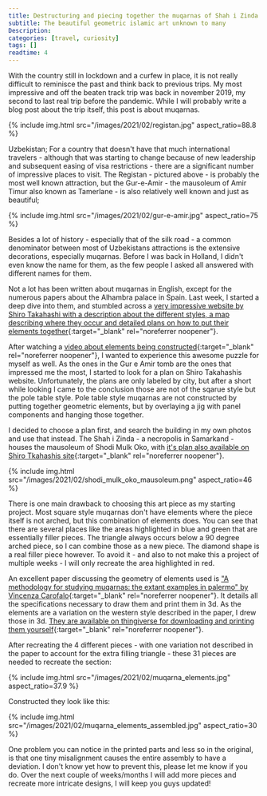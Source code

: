 ```yaml
---
title: Destructuring and piecing together the muqarnas of Shah i Zinda
subtitle: The beautiful geometric islamic art unknown to many
Description:
categories: [travel, curiosity]
tags: []
readtime: 4
---
```


With the country still in lockdown and a curfew in place, it is not really difficult to reminisce the past and think back to previous trips. My most impressive and off the beaten track trip was back in november 2019, my second to last real trip before the pandemic. While I will probably write a blog post about the trip itself, this post is about muqarnas.

{% include img.html src="/images/2021/02/registan.jpg" aspect_ratio=88.8 %}

Uzbekistan; For a country that doesn't have that much international travelers - although that was starting to change because of new leadership and subsequent easing of visa restrictions - there are a significant number of impressive places to visit. The Registan - pictured above - is probably the most well known attraction, but the Gur-e-Amir - the mausoleum of Amir Timur also known as Tamerlane - is also relatively well known and just as beautiful;

{% include img.html src="/images/2021/02/gur-e-amir.jpg" aspect_ratio=75 %}

Besides a lot of history - especially that of the silk road - a common denominator between most of Uzbekistans attractions is the extensive decorations, especially muqarnas. Before I was back in Holland, I didn't even know the name for them, as the few people I asked all answered with different names for them.

Not a lot has been written about muqarnas in English, except for the numerous papers about the Alhambra palace in Spain. Last week, I started a deep dive into them, and stumbled across a [very impressive website by Shiro Takahashi with a description about the different styles, a map describing where they occur and detailed plans on how to put their elements together](http://www.shiro1000.jp/muqarnas/){:target="_blank" rel="noreferrer noopener"}.

After watching a [video about elements being constructed](https://www.youtube.com/watch?v=_ZXeH06kIwI){:target="_blank" rel="noreferrer noopener"}, I wanted to experience this awesome puzzle for myself as well. As the ones in the Gur e Amir tomb are the ones that impressed me the most, I started to look for a plan on Shiro Takahashis website. Unfortunately, the plans are only labeled by city, but after a short while looking I came to the conclusion those are not of the sqarue style but the pole table style. Pole table style muqarnas are not constructed by putting together geometric elements, but by overlaying a jig with panel components and hanging those together.

I decided to choose a plan first, and search the building in my own photos and use that instead. The Shah i Zinda - a necropolis in Samarkand - houses the mausoleum of Shodi Mulk Oko, with [it's plan also available on Shiro Tkahashis site](http://www.shiro1000.jp/muqarnas/data/076/076c-.gif){:target="_blank" rel="noreferrer noopener"}.

{% include img.html src="/images/2021/02/shodi_mulk_oko_mausoleum.png" aspect_ratio=46 %}

There is one main drawback to choosing this art piece as my starting project. Most square style muqarnas don't have elements where the piece itself is not arched, but this combination of elements does. You can see that there are several places like the areas highlighted in blue and green that are essentially filler pieces. The triangle always occurs below a 90 degree arched piece, so I can combine those as a new piece. The diamond shape is a real filler piece however. To avoid it - and also to not make this a project of multiple weeks - I will only recreate the area highlighted in red.

An excellent paper discussing the geometry of elements used is ["A methodology for studying muqarnas: the extant examples in palermo" by Vincenza Carofalo](https://s3.us-east-1.amazonaws.com/media.archnet.org/system/publications/contents/9481/original/DTP101964.pdf?1396906567){:target="_blank" rel="noreferrer noopener"}. It details all the specifications necessary to draw them and print them in 3d. As the elements are a variation on the western style described in the paper, I drew those in 3d. [They are available on thingiverse for downloading and printing them yourself](https://www.thingiverse.com/thing:4760180){:target="_blank" rel="noreferrer noopener"}.

After recreating the 4 different pieces - with one variation not described in the paper to account for the extra filling triangle - these 31 pieces are needed to recreate the section:

{% include img.html src="/images/2021/02/muqarna_elements.jpg" aspect_ratio=37.9 %}

Constructed they look like this:

{% include img.html src="/images/2021/02/muqarna_elements_assembled.jpg" aspect_ratio=30 %}

One problem you can notice in the printed parts and less so in the original, is that one tiny misalignment causes the entire assembly to have a deviation. I don't know yet how to prevent this, please let me know if you do. Over the next couple of weeks/months I will add more pieces and recreate more intricate designs, I will keep you guys updated!
